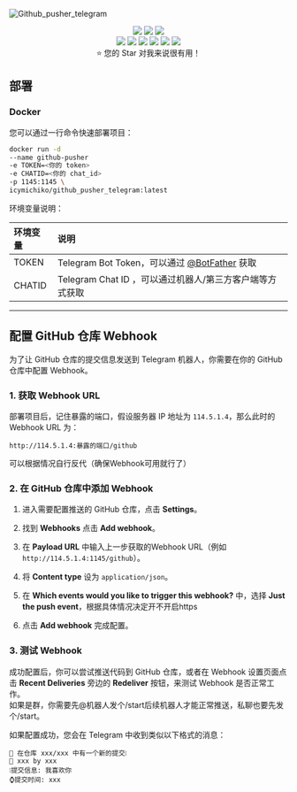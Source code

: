 ![Github_pusher_telegram](https://socialify.git.ci/IcyBlue17/Github_pusher_telegram/image?description=1&descriptionEditable=%E9%85%8D%E5%90%88%20Github%20Webhook%20%E5%AE%9E%E7%8E%B0%E4%BB%93%E5%BA%93%20Commit%20%E6%B6%88%E6%81%AF%E7%9A%84%E6%8E%A8%E9%80%81%20Telegram%20%E6%9C%BA%E5%99%A8%E4%BA%BA&forks=1&issues=1&language=1&name=1&owner=1&pattern=Circuit%20Board&pulls=1&stargazers=1&theme=Light)

<p align="center">
  <img
    src="https://img.shields.io/github/last-commit/IcyBlue17/Github_pusher_telegram.svg?style=flat-square"
  />
  <img
    src="https://img.shields.io/github/issues-pr-closed/IcyBlue17/Github_pusher_telegram.svg?style=flat-square"
  />
  <img
    src="https://img.shields.io/github/commit-activity/w/IcyBlue17/Github_pusher_telegram?style=flat-square"
  />
  <br />
  <img
    src="https://img.shields.io/github/languages/code-size/IcyBlue17/Github_pusher_telegram.svg?style=flat-square"
  />
  <img
    src="https://img.shields.io/github/repo-size/IcyBlue17/Github_pusher_telegram?style=flat-square"
  />
  <img
    src="https://img.shields.io/github/languages/count/IcyBlue17/Github_pusher_telegram?style=flat-square"
  />
  <img
    src="https://img.shields.io/github/languages/top/IcyBlue17/Github_pusher_telegram?style=flat-square"
  />
  <img
    src="https://img.shields.io/github/issues/IcyBlue17/Github_pusher_telegram?style=flat-square"
  />
  <img
    src="https://img.shields.io/github/issues-closed-raw/IcyBlue17/Github_pusher_telegram?style=flat-square"
  />
  <br />
  ⭐️ 您的 Star 对我来说很有用！
</p>

## 部署

### Docker

您可以通过一行命令快速部署项目：

```bash
docker run -d
--name github-pusher
-e TOKEN=<你的 token>
-e CHATID=<你的 chat_id>
-p 1145:1145 \
icymichiko/github_pusher_telegram:latest
```

环境变量说明：

| 环境变量 | 说明                                                                   |
| :------- | :--------------------------------------------------------------------- |
| TOKEN    | Telegram Bot Token，可以通过 [@BotFather](https://t.me/BotFather) 获取  |
| CHATID   | Telegram Chat ID ，可以通过机器人/第三方客户端等方式获取                                                      |


---

## 配置 GitHub 仓库 Webhook

为了让 GitHub 仓库的提交信息发送到 Telegram 机器人，你需要在你的 GitHub 仓库中配置 Webhook。

### 1. 获取 Webhook URL

部署项目后，记住暴露的端口，假设服务器 IP 地址为 `114.5.1.4`，那么此时的 Webhook URL 为：

```
http://114.5.1.4:暴露的端口/github
```


  可以根据情况自行反代（确保Webhook可用就行了）
### 2. 在 GitHub 仓库中添加 Webhook

1. 进入需要配置推送的 GitHub 仓库，点击 **Settings**。

2. 找到 **Webhooks** 点击 **Add webhook**。

3. 在 **Payload URL** 中输入上一步获取的Webhook URL（例如 `http://114.5.1.4:1145/github`）。

4. 将 **Content type** 设为 `application/json`。

5. 在 **Which events would you like to trigger this webhook?** 中，选择 **Just the push event**，根据具体情况决定开不开启https

6. 点击 **Add webhook** 完成配置。

### 3. 测试 Webhook

成功配置后，你可以尝试推送代码到 GitHub 仓库，或者在 Webhook 设置页面点击 **Recent Deliveries** 旁边的 **Redeliver** 按钮，来测试 Webhook 是否正常工作。  
如果是群，你需要先@机器人发个/start后续机器人才能正常推送，私聊也要先发个/start。  


如果配置成功，您会在 Telegram 中收到类似以下格式的消息：

```
🔨 在仓库 xxx/xxx 中有一个新的提交❕
📖 xxx by xxx
❕提交信息: 我喜欢你
⌚️提交时间: xxx
```


